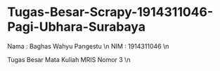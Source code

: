 # Tugas-Besar-Scrapy-1914311046-Pagi-Ubhara-Surabaya

Nama : Baghas Wahyu Pangestu \n
NIM : 1914311046 \n

Tugas Besar Mata Kuliah MRIS Nomor 3 \n
